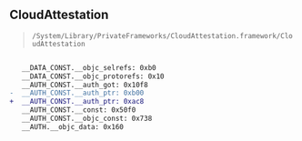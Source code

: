 ## CloudAttestation

> `/System/Library/PrivateFrameworks/CloudAttestation.framework/CloudAttestation`

```diff

   __DATA_CONST.__objc_selrefs: 0xb0
   __DATA_CONST.__objc_protorefs: 0x10
   __AUTH_CONST.__auth_got: 0x10f8
-  __AUTH_CONST.__auth_ptr: 0xb00
+  __AUTH_CONST.__auth_ptr: 0xac8
   __AUTH_CONST.__const: 0x50f0
   __AUTH_CONST.__objc_const: 0x738
   __AUTH.__objc_data: 0x160

```
